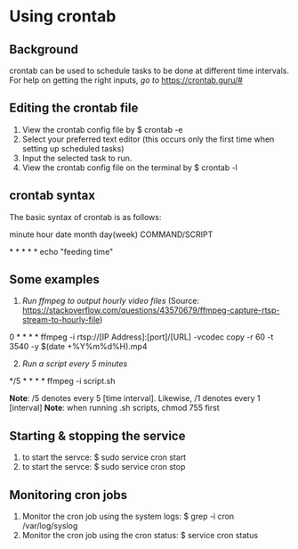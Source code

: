 # Using crontab

## Background

crontab can be used to schedule tasks to be done at different time intervals.
For help on getting the right inputs, *go to* https://crontab.guru/#

## Editing the crontab file
1. View the crontab config file by $ crontab -e
2. Select your preferred text editor (this occurs only the first time when setting up scheduled tasks)
3. Input the selected task to run.
4. View the crontab config file on the terminal by $ crontab -l
## crontab syntax
The basic syntax of crontab is as follows:

minute hour date month day(week) COMMAND/SCRIPT

  \*      \*    \*    \*      \*           echo "feeding time"

## Some examples

1. *Run ffmpeg to output hourly video files* (Source: https://stackoverflow.com/questions/43570679/ffmpeg-capture-rtsp-stream-to-hourly-file)

0 * * * * ffmpeg -i rtsp://[IP Address]:[port]/[URL] -vcodec copy -r 60 -t 3540 -y $(date +\%Y\%m\%d\%H).mp4

2. *Run a script every 5 minutes*

*/5 * * * * ffmpeg -i script.sh

**Note**: /5 denotes every 5 [time interval]. Likewise, /1 denotes every 1 [interval]
**Note**: when running .sh scripts, chmod 755 first

## Starting & stopping the service
1. to start the servce: $ sudo service cron start
2. to start the servce: $ sudo service cron stop

## Monitoring cron jobs
1. Monitor the cron job using the system logs: $ grep -i cron /var/log/syslog
2. Monitor the cron job using the cron status: $ service cron status
